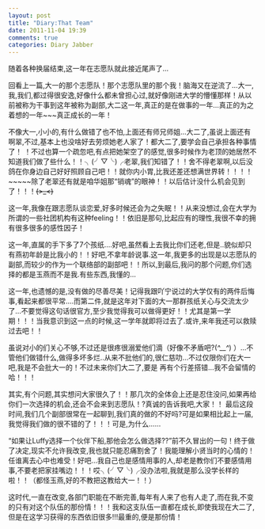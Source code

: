 ```yaml
---
layout: post
title: "Diary:That Team"
date: 2011-11-04 19:39
comments: true
categories: Diary Jabber
---
```


随着各种换届结束,这一年在志愿队就此接近尾声了...

回看上一篇,大一的那个志愿队！那个志愿队里的那个我！脑海又在逆流了…大一,我,我们,都过得很安逸,好像什么都未曾担心过,就好像刚进大学的懵懂那样！从以前被称为干事到这年被称为副部,大二这一年,真正的是在做事的一年…真正的为之着想的一年~~~真正成长的一年！

不像大一,小小的,有什么做错了也不怕,上面还有师兄师姐…大二了,虽说上面还有啊翠,不过,基本上也没啥好去劳烦她老人家了！都大二了,要学会自己承担各种事情了！ ！不过也算一个疏忽吧,有点把她架空了的感觉,很多时候作为老顶的她居然不知道我们做了些什么！！╮(╯▽╰)╭老翠,我们知错了！！舍不得老翠啊,以后没鸽在你身边自己好好照顾自己吧！！就你内小胃,比我还差还想满世界转！！！！~~~~~除了老翠还有就是咱华姐那“销魂”的眼神！！以后估计没什么机会见到了！！！~~~~(>_<)~~~~ 

这一年,我像在跟志愿队谈恋爱,好多时候还会为之失眠！！从来没想过,会在大学为所谓的一些社团机构有这种feeling！！依旧是那句,比起应有的理性,我很不幸的拥有很多很多的感性因子！

这一年,直属的手下多了7个孩纸….好吧,虽然看上去我比你们还老,但是..貌似却只有燕初年龄是比我小的！！好吧,不拿年龄说事.这一年,我更多的出现是以志愿队的副部,而较少的作为一个联络部的副部吧！！所以,到最后,我问的那个问题,你们选择的都是玉燕而不是我.有些东西,我懂的…

这一年,也遗憾的是,没有做的尽善尽美！记得我跟吖宁说过的大学仅有的两件后悔事,看起来都很平常….而第二件,就是这年对下面的大一那群孩纸关心与交流太少了…不要觉得这句话很官方,至少我觉得我可以做得更好！！尤其是第一学期！！！当我意识到这一点的时候,这一学年就即将过去了.或许,来年我还可以救赎过去吧！！

虽说对小的们关心不够,不过还是很疼很溺爱他们滴（好像不矛盾吧?(*^__^*) ）…不管他们做错什么,做得多坏多烂..从来不批他们的,很仁慈叻…不过仅限你们在大一吧,我是不会批大一的！不过未来你们大二了,要是 再有个行差搭错…我不会留情的哈！！！

其实,有个问题,其实想问大家很久了！！那几次的全体会上还是忍住没问,如果再给你们一次选择的机会,还会不会来到志愿队！?真诚的告诉我吧,大家！！    最后这段时间,我们几个副部很常在一起聊到,我们真的做的不好吗?可是如果相比起上一届,我觉得我们做的很不错的了！！！可是,为什么……

“如果让Luffy选择一个伙伴下船,那他会怎么做选择??”前不久冒出的一句！终于做了决定,现实不允许我改变,我也就只能忍痛割舍了！我能理解小贤当时的心情的！任谁离去心中也难受！好吧…我自己也是感情用事的人,却老是教你们不要感情用事,不要老把家挂嘴边！！！哎╮(╯▽╰)╭没办法啦,我就是那么没学长样的啦！！（都怪玉燕,好的不教把这教给大一！！）

这时代,一直在改变,各部门职能在不断完善,每年有人来了也有人走了,而在我,不变的只有对这个队伍的那份情！！！我和这支队伍一直都在成长,即使我现在大二了,但是在这学习获得的东西依旧很多!!!最重的,便是那份情！